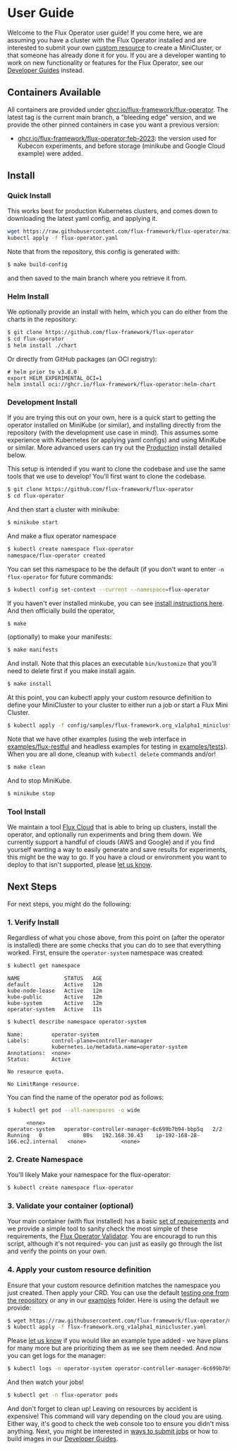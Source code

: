 # User Guide

Welcome to the Flux Operator user guide! If you come here, we are assuming you have a cluster
with the Flux Operator installed and are interested to submit your own [custom resource](custom-resource-definition.md)
to create a MiniCluster, or that someone has already done it for you. If you are a developer wanting to work
on new functionality or features for the Flux Operator, see our [Developer Guides](../development/index.md) instead.

## Containers Available

All containers are provided under [ghcr.io/flux-framework/flux-operator](https://github.com/flux-framework/flux-operator/pkgs/container/flux-operator). The latest tag is the current main branch, a "bleeding edge" version,
and we provide the other pinned containers in case you want a previous version:

 - [ghcr.io/flux-framework/flux-operator:feb-2023](https://github.com/flux-framework/flux-operator/pkgs/container/flux-operator): the version used for Kubecon experiments, and before storage (minikube and Google Cloud example) were added.

## Install

### Quick Install

This works best for production Kubernetes clusters, and comes down to downloading the latest yaml config, and applying it.

```bash
wget https://raw.githubusercontent.com/flux-framework/flux-operator/main/examples/dist/flux-operator.yaml
kubectl apply -f flux-operator.yaml
```

Note that from the repository, this config is generated with:

```bash
$ make build-config
```

and then saved to the main branch where you retrieve it from.

### Helm Install

We optionally provide an install with helm, which you can do either from the charts in the repository:

```bash
$ git clone https://github.com/flux-framework/flux-operator 
$ cd flux-operator
$ helm install ./chart
```

Or directly from GitHub packages (an OCI registry):

```
# helm prior to v3.8.0
export HELM_EXPERIMENTAL_OCI=1
helm install oci://ghcr.io/flux-framework/flux-operator:helm-chart
```


### Development Install

If you are trying this out on your own, here is a quick start to getting the operator installed on MiniKube (or similar),
and installing directly from the repository (with the development use case in mind).
This assumes some experience with Kubernetes (or applying yaml configs) and using MiniKube or similar.
More advanced users can try out the [Production](#production) install detailed below.

This setup is intended if you want to clone the codebase and use the same tools that we use
to develop! You'll first want to clone the codebase.

```bash
$ git clone https://github.com/flux-framework/flux-operator
$ cd flux-operator
```

And then start a cluster with minikube:

```bash
$ minikube start
```

And make a flux operator namespace

```bash
$ kubectl create namespace flux-operator
namespace/flux-operator created
```
You can set this namespace to be the default (if you don't want to enter `-n flux-operator` for future commands:

```bash
$ kubectl config set-context --current --namespace=flux-operator
```

If you haven't ever installed minkube, you can see [install instructions here](https://minikube.sigs.k8s.io/docs/start/).
And then officially build the operator,

```bash
$ make
```

(optionally) to make your manifests:

```bash
$ make manifests
```

And install. Note that this places an executable `bin/kustomize` that you'll need to delete first if you make install again.

```bash
$ make install
```

At this point, you can kubectl apply your custom resource definition to define your MiniCluster to your cluster to
either run a job or start a Flux Mini Cluster.

```bash
$ kubectl apply -f config/samples/flux-framework.org_v1alpha1_minicluster.yaml
```

Note that we have other examples (using the web interface in [examples/flux-restful](https://github.com/flux-framework/flux-operator/tree/main/examples/flux-restful)
and headless examples for testing in [examples/tests](https://github.com/flux-framework/flux-operator/tree/main/examples/tests)).
When you are all done, cleanup with `kubectl delete` commands and/or!

```bash
$ make clean
```

And to stop MiniKube.

```bash
$ minikube stop
```

### Tool Install

We maintain a tool [Flux Cloud](https://github.com/converged-computing/flux-cloud) that is able to bring up clusters, install the operator,
and optionally run experiments and bring them down. We currently support a handful of clouds
(AWS and Google) and if you find yourself wanting a way to easily generate and save results
for experiments, this might be the way to go. If you have a cloud or environment you
want to deploy to that isn't supported, please [let us know](https://github.com/converged-computing/flux-cloud/issues).


## Next Steps

For next steps, you might do the following:

### 1. Verify Install

Regardless of what you chose above, from this point on (after the operator is installed)
there are some checks that you can do to see that everything worked.
First, ensure the `operator-system` namespace was created:

```bash
$ kubectl get namespace
```
```console
NAME              STATUS   AGE
default           Active   12m
kube-node-lease   Active   12m
kube-public       Active   12m
kube-system       Active   12m
operator-system   Active   11s
```
```bash
$ kubectl describe namespace operator-system
```
```console
Name:         operator-system
Labels:       control-plane=controller-manager
              kubernetes.io/metadata.name=operator-system
Annotations:  <none>
Status:       Active

No resource quota.

No LimitRange resource.
```

You can find the name of the operator pod as follows:

```bash
$ kubectl get pod --all-namespaces -o wide
```
```console
      <none>
operator-system   operator-controller-manager-6c699b7b94-bbp5q   2/2     Running   0             80s   192.168.30.43    ip-192-168-28-166.ec2.internal   <none>           <none>
```

### 2. Create Namespace

You'll likely Make your namespace for the flux-operator:

```bash
$ kubectl create namespace flux-operator
```

### 3. Validate your container (optional)

Your main container (with flux installed) has a basic [set of requirements](https://flux-framework.org/flux-operator/development/developer-guide.html?h=container#container-requirements) and we provide a simple tool to sanity check the most simple of these requirements, the [Flux Operator Validator](https://github.com/converged-computing/flux-operator-validator).
You are encouragd to run this script, although it's not required- you can just as easily go
through the list and verify the points on your own.

### 4. Apply your custom resource definition

Ensure that your custom resource definition matches the namespace you just created.
Then apply your CRD. You can use the default [testing one from the repository](https://github.com/flux-framework/flux-operator/blob/main/config/samples/flux-framework.org_v1alpha1_minicluster.yaml)
or any in our [examples](https://github.com/flux-framework/flux-operator/tree/main/examples) folder. Here is using the default we provide:

```bash
$ wget https://raw.githubusercontent.com/flux-framework/flux-operator/main/config/samples/flux-framework.org_v1alpha1_minicluster.yaml
$ kubectl apply -f flux-framework.org_v1alpha1_minicluster.yaml
```

Please [let us know](https://github.com/flux-framework/flux-operator) if you would like an example type added - we have plans for many more
but are prioritizing them as we see them needed. And now you can get logs for the manager:

```bash
$ kubectl logs -n operator-system operator-controller-manager-6c699b7b94-bbp5q
```

And then watch your jobs!

```bash
$ kubectl get -n flux-operator pods
```

And don't forget to clean up! Leaving on resources by accident is expensive! This command
will vary depending on the cloud you are using. Either way, it's good to check the web console too to ensure you didn't miss anything.
Next, you might be interested in [ways to submit jobs](jobs.md) or how to build images in our [Developer Guides](../development/developer-guide.md).
